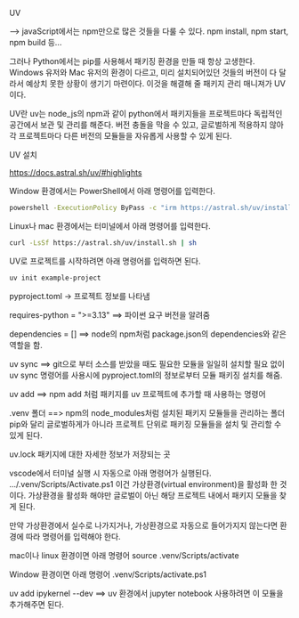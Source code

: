 UV

--> javaScript에서는 npm만으로 많은 것들을 다룰 수 있다.
npm install, npm start, npm build 등...

그러나 Python에서는 pip를 사용해서 패키징 환경을 만들 때 항상 고생한다.
Windows 유저와 Mac 유저의 환경이 다르고, 미리 설치되어있던 것들의 버전이 다 달라서 예상치 못한 상황이 생기기 마련이다.
이것을 해결해 줄 패키지 관리 매니져가 UV이다.

UV란
uv는 node_js의 npm과 같이 python에서 패키지들을 프로젝트마다 독립적인 공간에서 보관 및 관리를 해준다.
버전 충돌을 막을 수 있고,
글로벌하게 적용하지 않아 각 프로젝트마다 다른 버전의 모듈들을 자유롭게 사용할 수 있게 된다.

UV 설치

https://docs.astral.sh/uv/#highlights

Window 환경에서는 PowerShell에서 아래 명령어를 입력한다.
```bash
powershell -ExecutionPolicy ByPass -c "irm https://astral.sh/uv/install.ps1 | iex"
```

Linux나 mac 환경에서는 터미널에서 아래 명령어를 입력한다.

```bash
curl -LsSf https://astral.sh/uv/install.sh | sh
```

UV로 프로젝트를 시작하려면 아래 명령어를 입력하면 된다.

```bash
uv init example-project
```

pyproject.toml
-> 프로젝트 정보를 나타냄

requires-python = ">=3.13"
==> 파이썬 요구 버전을 알려줌

dependencies = []
==> node의 npm처럼 package.json의 dependencies와 같은 역할을 함.

uv sync
==> git으로 부터 소스를 받았을 때도 필요한 모듈을 일일히 설치할 필요 없이 uv sync 명령어를 사용시에 pyproject.toml의 정보로부터 모듈 패키징 설치를 해줌.

uv add
==> npm add 처럼 패키지를 uv 프로젝트에 추가할 때 사용하는 명령어

.venv 폴더
==> npm의 node_modules처럼 설치된 패키지 모듈들을 관리하는 폴더
pip와 달리 글로벌하게가 아니라 프로젝트 단위로 패키징 모듈들을 설치 및 관리할 수 있게 된다.

uv.lock
패키지에 대한 자세한 정보가 저장되는 곳

vscode에서 터미널 실행 시 자동으로 아래 명령어가 실행된다.
.../.venv/Scripts/Activate.ps1
이건 가상환경(virtual environment)을 활성화 한 것이다.
가상환경을 활성화 해야만 글로벌이 아닌 해당 프로젝트 내에서 패키지 모듈을 찾게 된다.

만약 가상환경에서 실수로 나가지거나,
가상환경으로 자동으로 들어가지지 않는다면 환경에 따라 명령어를 입력해야 한다.

mac이나 linux 환경이면 아래 명령어
source .venv/Scripts/activate

Window 환경이면 아래 명령어
.venv/Scripts/activate.ps1

uv add ipykernel --dev
==> uv 환경에서 jupyter notebook 사용하려면 이 모듈을 추가해주면 된다.